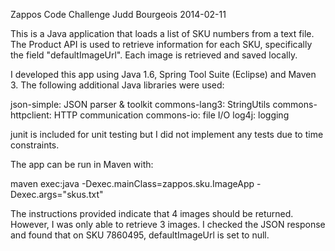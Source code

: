 Zappos Code Challenge
Judd Bourgeois
2014-02-11

This is a Java application that loads a list of SKU numbers from a text file.
The Product API is used to retrieve information for each SKU, specifically
the field "defaultImageUrl". Each image is retrieved and saved locally.

I developed this app using Java 1.6, Spring Tool Suite (Eclipse) and 
Maven 3. The following additional Java libraries were used:

json-simple: JSON parser & toolkit
commons-lang3: StringUtils
commons-httpclient: HTTP communication
commons-io: file I/O
log4j: logging

junit is included for unit testing but I did not implement any
tests due to time constraints.

The app can be run in Maven with:

maven exec:java -Dexec.mainClass=zappos.sku.ImageApp -Dexec.args="skus.txt"

The instructions provided indicate that 4 images should be returned.
However, I was only able to retrieve 3 images. I checked the JSON
response and found that on SKU 7860495, defaultImageUrl is set to null.